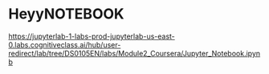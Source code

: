 # HeyyNOTEBOOK
https://jupyterlab-1-labs-prod-jupyterlab-us-east-0.labs.cognitiveclass.ai/hub/user-redirect/lab/tree/DS0105EN/labs/Module2_Coursera/Jupyter_Notebook.ipynb
